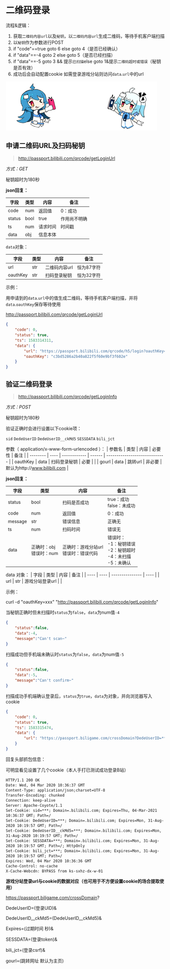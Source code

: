 # 二维码登录

流程&逻辑：

1. 获取`二维码内容url`以及`秘钥`，以`二维码内容url`生成二维码，等待手机客户端扫描
2. 以`秘钥`作为参数进行POST
3. if "code"==true goto 6                               else goto 4（是否已经确认）
4. if "data"==-4   goto 2                                else goto 5（是否已经扫描）
5. if "data"==-5   goto 3 && 提示`已扫描`else goto 1&提示`二维码超时或错误`（秘钥是否有效）
6. 成功后会自动配置cookie 如需登录游戏分站则访问`data`.`url`中的url

<img src="/imgs/2233login.png"/>



## 申请二维码URL及扫码秘钥 

> http://passport.bilibili.com/qrcode/getLoginUrl

*方式：GET*

秘钥超时为180秒

**json回复：**

| 字段   | 类型 | 内容     | 备注         |
| ------ | ---- | -------- | ------------ |
| code   | num  | 返回值   | 0：成功      |
| status | bool | true     | 作用尚不明确 |
| ts     | num  | 请求时间 | 时间戳       |
| data   | obj  | 信息本体 |              |

`data`对象：

| 字段     | 类型  | 内容          | 备注       |
| -------- | ----- | ------------- | ---------- |
| url      | str   | 二维码内容url | 恒为87字符 |
| oauthKey | str   | 扫码登录秘钥  | 恒为32字符 |

示例：

用申请到的`data`.`url`中的值生成二维码，等待手机客户端扫描，并将`data`.`oauthKey`保存等待使用

http://passport.bilibili.com/qrcode/getLoginUrl
```json
{
	"code": 0,
	"status": true,
	"ts": 1583314311,
	"data": {
		"url": "https://passport.bilibili.com/qrcode/h5/login?oauthKey=c3bd5286a2b40a822f5f60e9bf3f602e",
		"oauthKey": "c3bd5286a2b40a822f5f60e9bf3f602e"
	}
}
```



## 验证二维码登录 

> http://passport.bilibili.com/qrcode/getLoginInfo

*方式：POST*

秘钥超时为180秒

验证正确时会进行设置以下cookie项：

`sid` `DedeUserID` `DedeUserID__ckMd5` `SESSDATA` `bili_jct`

参数（ application/x-www-form-urlencoded ）：
| 参数名   | 类型 | 内容         | 必要性 | 备注                          |
| -------- | ---- | ------------ | ------ | ----------------------------- |
| oauthKey | data | 扫码登录秘钥 | 必要   |                               |
| gourl    | data | 跳转url      | 非必要 | 默认为http://www.bilibili.com |

**json回复：**

| 字段    | 类型                         | 内容                                      | 备注                                                         |
| ------- | ---------------------------- | ----------------------------------------- | ------------------------------------------------------------ |
| status  | bool                         | 扫码是否成功                              | true：成功<br />false：未成功                                |
| code    | num                          | 返回值                                    | 0：成功                                                      |
| message | str                          | 错误信息                                  | 正确无                                                       |
| ts      | num                          | 扫码时间                                  | 错误无                                                       |
| data    | 正确时：obj<br />错误时：num | 正确时：游戏分站url<br />错误时：错误代码 | 错误时：<br />-1：秘钥错误<br />-2：秘钥超时<br />-4：未扫描<br />-5：未确认 |

data 对象：
| 字段 | 类型 | 内容            | 备注 |
| ---- | ---- | --------------- | ---- |
| url  | str  | 游戏分站登录url |      |

示例：

curl -d "oauthKey=xxx" "http://passport.bilibili.com/qrcode/getLoginInfo"

当秘钥正确时但未扫描时`status`为`false`，`data`为num值`-4`

```json
{
    "status":false,
    "data":-4,
    "message":"Can't scan~"
}
```

扫描成功但手机端未确认时`status`为`false`，`data`为num值`-5`

```json
{
    "status":false,
    "data":-5,
    "message":"Can't confirm~"
}
```

扫描成功手机端确认登录后，`status`为`true`，`data`为对象，并向浏览器写入cookie

```json
{
	"code": 0,
	"status": true,
	"ts": 1583315474,
	"data": {
		"url": "https://passport.biligame.com/crossDomain?DedeUserID=***&DedeUserID__ckMd5=***&Expires=***&SESSDATA=***&bili_jct=***&gourl=http%3A%2F%2Fwww.bilibili.com"
	}
}
```

回复头部抓包信息：

可明显看见设置了几个cookie（本人手打已测试成功登录B站）

```http
HTTP/1.1 200 OK
Date: Wed, 04 Mar 2020 10:36:37 GMT
Content-Type: application/json;charset=UTF-8
Transfer-Encoding: chunked
Connection: keep-alive
Server: Apache-Coyote/1.1
Set-Cookie: sid=***; Domain=.bilibili.com; Expires=Thu, 04-Mar-2021 10:36:37 GMT; Path=/
Set-Cookie: DedeUserID=***; Domain=.bilibili.com; Expires=Mon, 31-Aug-2020 10:19:57 GMT; Path=/
Set-Cookie: DedeUserID__ckMd5=***; Domain=.bilibili.com; Expires=Mon, 31-Aug-2020 10:19:57 GMT; Path=/
Set-Cookie: SESSDATA=***; Domain=.bilibili.com; Expires=Mon, 31-Aug-2020 10:19:57 GMT; Path=/; HttpOnly
Set-Cookie: bili_jct=***; Domain=.bilibili.com; Expires=Mon, 31-Aug-2020 10:19:57 GMT; Path=/
Expires: Wed, 04 Mar 2020 10:36:36 GMT
Cache-Control: no-cache
X-Cache-Webcdn: BYPASS from ks-sxhz-dx-w-01
```

**游戏分站登录url与cookie的数据对应（也可用于不方便设置cookie的场合提取使用）**

https://passport.biligame.com/crossDomain?

DedeUserID=(登录UID)&

DedeUserID__ckMd5=(DedeUserID__ckMd5)&

Expires=(过期时间 秒)&

SESSDATA=(登录token)&

bili_jct=(登录csrf)&

gourl=(跳转网址 默认为主页)

